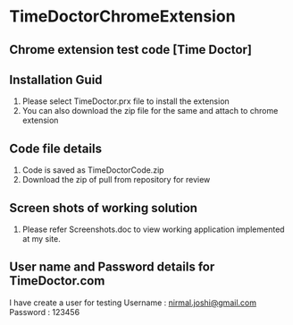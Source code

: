 # TimeDoctorChromeExtension
Chrome extension test code [Time Doctor]
----------
Installation Guid
---
1. Please select TimeDoctor.prx file to install the extension
2. You can also download the zip file for the same and attach to chrome extension

Code file details
---
1. Code is saved as TimeDoctorCode.zip
2. Download the zip of pull from repository for review

Screen shots of working solution
---
1. Please refer Screenshots.doc to view working application implemented at my site.

User name and Password details for TimeDoctor.com
---
I have create a user for testing
Username : nirmal.joshi@gmail.com
Password : 123456
